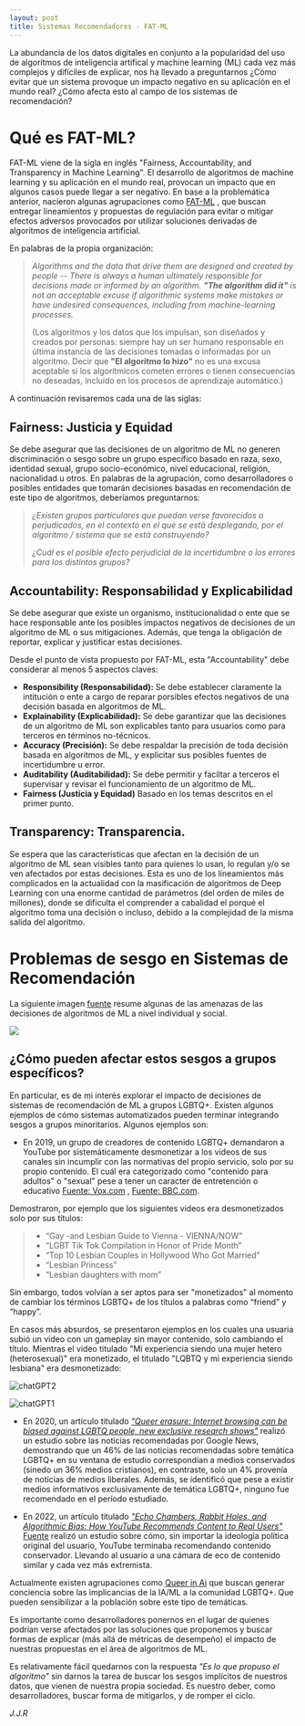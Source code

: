 ```yaml
---
layout: post
title: Sistemas Recomendadores - FAT-ML
---
```


La abundancia de los datos digitales en conjunto a la popularidad del uso de algoritmos de inteligencia artifical y machine learning (ML) cada vez más complejos y difíciles de explicar, nos ha llevado a preguntarnos ¿Cómo evitar que un sistema provoque un impacto negativo en su aplicación en el mundo real? ¿Cómo afecta esto al campo de los sistemas de recomendación?

# Qué es FAT-ML?

FAT-ML viene de la sigla en inglés "Fairness, Accountability, and Transparency in Machine Learning". El desarrollo de algoritmos de machine learning y su aplicación en el mundo real, provocan un impacto que en algunos casos puede llegar a ser negativo. En base a la problemática anterior, nacieron algunas agrupaciones como [FAT-ML](https://www.fatml.org/) , que buscan entregar lineamientos y propuestas de regulación para evitar o mitigar efectos adversos provocados por utilizar soluciones derivadas de algoritmos de inteligencia artificial.

En palabras de la propia organización:

> *Algorithms and the data that drive them are designed and created by people -- There is always a human ultimately responsible for decisions made or informed by an algorithm. **"The algorithm did it"** is not an acceptable excuse if algorithmic systems make mistakes or have undesired consequences, including from machine-learning processes.*
> 
> (Los algoritmos y los datos que los impulsan, son diseñados y creados por personas: siempre hay un ser humano responsable en última instancia de las decisiones tomadas o informadas por un algoritmo. Decir que **"El algoritmo lo hizo"** no es una excusa aceptable si los algorítmicos cometen errores o tienen consecuencias no deseadas, incluido en los procesos de aprendizaje automático.)


A continuación revisaremos cada una de las siglas:

## Fairness: Justicia y Equidad

Se debe asegurar que las decisiones de un algoritmo de ML no generen discriminación o sesgo sobre un grupo específico basado en raza, sexo, identidad sexual, grupo socio-económico, nivel educacional, religión, nacionalidad u otros. En palabras de la agrupación, como desarrolladores o posibles entidades que tomarán decisiones basadas en recomendación de este tipo de algoritmos, deberíamos preguntarnos:

> *¿Existen grupos particulares que puedan verse favorecidos o perjudicados, en el contexto en el que se está desplegando, por el algoritmo / sistema que se está construyendo?*
> 
> *¿Cuál es el posible efecto perjudicial de la incertidumbre o los errores para los distintos grupos?*

## Accountability: Responsabilidad y Explicabilidad

Se debe asegurar que existe un organismo, institucionalidad o ente que se hace responsable ante los posibles impactos negativos de decisiones de un algoritmo de ML o sus mitigaciones. Además, que tenga la obligación de reportar, explicar y justificar estas decisiones. 

Desde el punto de vista propuesto por FAT-ML, esta "Accountability" debe considerar al menos 5 aspectos claves:

- **Responsibility (Responsabilidad):** Se debe establecer claramente la intitución o ente a cargo de reparar porsibles efectos negativos de una decisión basada en algoritmos de ML.
- **Explainability (Explicabilidad):** Se debe garantizar que las decisiones de un algoritmo de ML son explicables tanto para usuarios como para terceros en términos no-técnicos.
- **Accuracy (Precisión):** Se debe respaldar la precisión de toda decisión basada en algoritmos de ML, y explicitar sus posibles fuentes de incertidumbre u error.
- **Auditability (Auditabilidad):** Se debe permitir y faciltar a terceros el supervisar y revisar el funcionamiento de un algoritmo de ML.
- **Fairness (Justicia y Equidad)** Basado en los temas descritos en el primer punto.


## Transparency: Transparencia.

Se espera que las características que afectan en la decisión de un algoritmo de ML sean visibles tanto para quienes lo usan, lo regulan y/o se ven afectados por estas decisiones. Esta es uno de los lineamientos más complicados en la actualidad con la masificación de algoritmos de Deep Learning con una enorme cantidad de parámetros (del orden de miles de millones), donde se dificulta el comprender a cabalidad el porqué el algoritmo toma una decisión o incluso, debido a la complejidad de la misma salida del algoritmo.

# Problemas de sesgo en Sistemas de Recomendación

La siguiente imagen [fuente](http://gendershades.org/overview.html) resume algunas de las amenazas de las decisiones de algoritmos de ML a nivel individual y social. 


<a href="url"><img src="https://i.dailymail.co.uk/i/pix/2018/02/12/20/4924BD1E00000578-0-image-a-21_1518465941000.jpg" align="center"></a>






## ¿Cómo pueden afectar estos sesgos a grupos específicos?

En particular, es de mi interés explorar el impacto de decisiones de sistemas de recomendación de ML a grupos LGBTQ+. 
Existen algunos ejemplos de cómo sistemas automatizados pueden terminar integrando sesgos a grupos minoritarios. Algunos ejemplos son:

- En 2019, un grupo de creadores de contenido LGBTQ+ demandaron a YouTube por sistemáticamente desmonetizar a los videos de sus canales sin incumplir con las normativas del propio servicio, solo por su propio contenido. El cuál era categorizado como "contenido para adultos" o "sexual" pese a tener un caracter de entretención o educativo [Fuente: Vox.com](https://www.vox.com/culture/2019/10/10/20893258/youtube-lgbtq-censorship-demonetization-nerd-city-algorithm-report) , [Fuente: BBC.com](https://www.bbc.com/news/technology-49369122).

Demostraron, por ejemplo que los siguientes videos era desmonetizados solo por sus títulos:

>
>- “Gay -and Lesbian Guide to Vienna - VIENNA/NOW”
>- “LGBT Tik Tok Compilation in Honor of Pride Month”
>- “Top 10 Lesbian Couples in Hollywood Who Got Married”
>- “Lesbian Princess”
>- “Lesbian daughters with mom”
>

Sin embargo, todos volvían a ser aptos para ser "monetizados" al momento de cambiar los términos LGBTQ+ de los títulos a palabras como “friend” y “happy”.

En casos más absurdos, se presentaron ejemplos en los cuales una usuaria subió un video con un gameplay sin mayor contenido, solo cambiando el título. Mientras el video titulado "Mi experiencia siendo una mujer hetero (heterosexual)" era monetizado, el titulado "LQBTQ y mi experiencia siendo lesbiana" era desmonetizado:


![chatGPT2](https://user-images.githubusercontent.com/42724306/208563191-017f6b2b-2ddc-4afe-ba6e-0fde72e43cfa.JPG)


![chatGPT1](https://user-images.githubusercontent.com/42724306/208563193-5f2161ec-f7fb-43db-8e93-92318a650291.JPG)


- En 2020, un artículo titulado [*"Queer erasure: Internet browsing can be biased against LGBTQ people, new exclusive research shows"*](https://journals.sagepub.com/doi/10.1177/0306422020917088) realizó un estudio sobre las noticias recomendadas por Google News, demostrando que un 46% de las noticias recomendadas sobre temática LGBTQ+ en su ventana de estudio correspondían a medios conservados (sinedo un 36%  medios cristianos), en contraste, solo un 4% provenía de noticias de medios liberales. Además, se identificó que pese a existir medios informativos exclusivamente de temática LGBTQ+, ninguno fue recomendado en el período estudiado.


- En 2022, un artículo titulado [*"Echo Chambers, Rabbit Holes, and Algorithmic Bias: How YouTube Recommends Content to Real Users"*](https://www.theregister.com/2022/10/18/youtube_algorithm_conservative_content/) [Fuente](https://csmapnyu.org/research/echo-chambers-rabbit-holes-and-algorithmic-bias-how-youtube-recommends-content-to-real-users) realizó un estudio sobre cómo, sin importar la ideología política original del usuario, YouTube terminaba recomendando contenido conservador. Llevando al usuario a una cámara de eco de contenido similar y cada vez más extremista.

Actualmente existen agrupaciones como [Queer in Ai](https://www.queerinai.com/) que buscan  generar conciencia sobre las implicancias de la IA/ML a la comunidad LGBTQ+. Que pueden sensibilizar a la población sobre este tipo de temáticas.

Es importante como desarrolladores ponernos en el lugar de quienes podrían verse afectados por las soluciones que proponemos y buscar formas de explicar (más allá de métricas de desempeño) el impacto de nuestras propuestas en el área de algoritmos de ML.

Es relativamente fácil quedarnos con la respuesta *"Es lo que propuso el algoritmo"* sin darnos la tarea de buscar los sesgos implícitos de nuestros datos, que vienen de nuestra propia sociedad. Es nuestro deber, como desarrolladores, buscar forma de mitigarlos, y de romper el ciclo.

_J.J.R_









